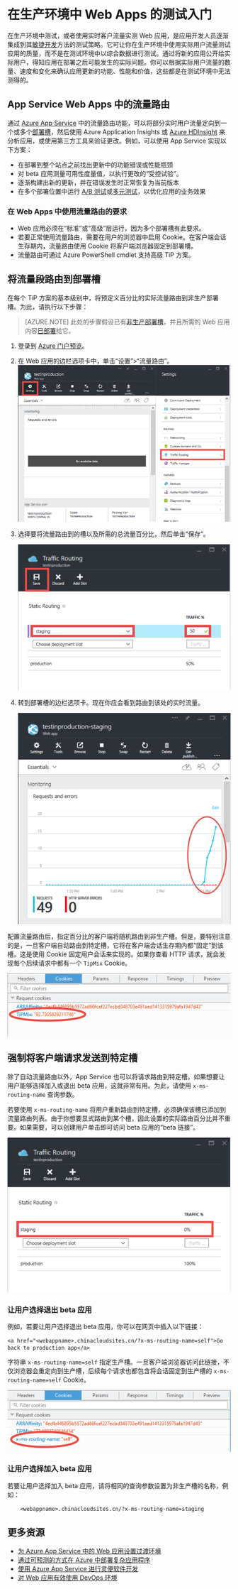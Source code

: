 <properties
	pageTitle="在生产环境中 Web Apps 的测试入门"
	description="了解 Azure App Service Web Apps 的生产中测试 (TiP) 功能。"
	services="app-service\web"
	documentationCenter=""
	authors="cephalin"
	manager="wpickett"
	editor=""/>

<tags
	ms.service="app-service-web"
	ms.date="01/13/2016"
	wacn.date="09/26/2016"/>

# 在生产环境中 Web Apps 的测试入门

在生产环境中测试，或者使用实时客户流量实测 Web 应用，是应用开发人员逐渐集成到其[敏捷开发](https://en.wikipedia.org/wiki/Agile_software_development)方法的测试策略。它可让你在生产环境中使用实际用户流量测试应用的质量，而不是在测试环境中以综合数据进行测试。通过将新的应用公开给实际用户，得知应用在部署之后可能发生的实际问题。你可以根据实际用户流量的数量、速度和变化来确认应用更新的功能、性能和价值，这些都是在测试环境中无法测得的。

## App Service Web Apps 中的流量路由

通过 [Azure App Service](/documentation/articles/app-service-changes-existing-services/) 中的流量路由功能，可以将部分实时用户流量定向到一个或多个[部署槽](/documentation/articles/web-sites-staged-publishing/)，然后使用 Azure Application Insights 或 [Azure HDInsight](/home/features/hdinsight/) 来分析应用，或使用第三方工具来验证更改。例如，可以使用 App Service 实现以下方案：

- 在部署到整个站点之前找出更新中的功能错误或性能瓶颈
- 对 beta 应用测量可用性度量值，以执行更改的“受控试验”。
- 逐渐构建出新的更新，并在错误发生时正常恢复为当前版本 
- 在多个部署位置中运行 [A/B 测试](https://en.wikipedia.org/wiki/A/B_testing)或[多元测试](https://en.wikipedia.org/wiki/Multivariate_testing_in_marketing)，以优化应用的业务效果

### 在 Web Apps 中使用流量路由的要求

- Web 应用必须在“标准”或“高级”层运行，因为多个部署槽有此要求。
- 若要正常使用流量路由，需要在用户的浏览器中启用 Cookie。在客户端会话生存期内，流量路由使用 Cookie 将客户端浏览器固定到部署槽。
- 流量路由可通过 Azure PowerShell cmdlet 支持高级 TiP 方案。

## 将流量段路由到部署槽

在每个 TiP 方案的基本级别中，将预定义百分比的实际流量路由到非生产部署槽。为此，请执行以下步骤：

>[AZURE.NOTE] 此处的步骤假设已有[非生产部署槽](/documentation/articles/web-sites-staged-publishing/)，并且所需的 Web 应用内容[已部署](/documentation/articles/web-sites-deploy/)给它。

1. 登录到 [Azure 门户预览](https://portal.azure.cn/)。
2. 在 Web 应用的边栏选项卡中，单击“设置”>“流量路由”。![](./media/app-service-web-test-in-production/01-traffic-routing.png)
3. 选择要将流量路由到的槽以及所需的总流量百分比，然后单击“保存”。

	![](./media/app-service-web-test-in-production/02-select-slot.png)

4. 转到部署槽的边栏选项卡。现在你应会看到路由到该处的实时流量。

	![](./media/app-service-web-test-in-production/03-traffic-routed.png)

配置流量路由后，指定百分比的客户端将随机路由到非生产槽。但是，要特别注意的是，一旦客户端自动路由到特定槽，它将在客户端会话生存期内都“固定”到该槽。这是使用 Cookie 固定用户会话来实现的。如果你查看 HTTP 请求，就会发现每个后续请求中都有一个 `TipMix` Cookie。

![](./media/app-service-web-test-in-production/04-tip-cookie.png)

## 强制将客户端请求发送到特定槽

除了自动流量路由以外，App Service 也可以将请求路由到特定槽。如果想要让用户能够选择加入或退出 beta 应用，这就非常有用。为此，请使用 `x-ms-routing-name` 查询参数。

若要使用 `x-ms-routing-name` 将用户重新路由到特定槽，必须确保该槽已添加到流量路由列表。由于你想要显式路由到某个槽，因此设置的实际路由百分比并不重要。如果需要，可以创建用户单击即可访问 beta 应用的“beta 链接”。

![](./media/app-service-web-test-in-production/06-enable-x-ms-routing-name.png)

### 让用户选择退出 beta 应用

例如，若要让用户选择退出 beta 应用，你可以在网页中插入以下链接：

    <a href="<webappname>.chinacloudsites.cn/?x-ms-routing-name=self">Go back to production app</a>

字符串 `x-ms-routing-name=self` 指定生产槽。一旦客户端浏览器访问此链接，不仅浏览器会重定向到生产槽，后续每个请求也都包含将会话固定到生产槽的 `x-ms-routing-name=self` Cookie。

![](./media/app-service-web-test-in-production/05-access-production-slot.png)

### 让用户选择加入 beta 应用

若要让用户选择加入 beta 应用，请将相同的查询参数设置为非生产槽的名称，例如：

		<webappname>.chinacloudsites.cn/?x-ms-routing-name=staging

## 更多资源 ##

-   [为 Azure App Service 中的 Web 应用设置过渡环境](/documentation/articles/web-sites-staged-publishing/)
-	[通过可预测的方式在 Azure 中部署复杂应用程序](/documentation/articles/app-service-deploy-complex-application-predictably/)
-   [使用 Azure App Service 进行灵便软件开发](/documentation/articles/app-service-agile-software-development/)
-	[对 Web 应用有效使用 DevOps 环境](/documentation/articles/app-service-web-staged-publishing-realworld-scenarios/)
<!---HONumber=Mooncake_0328_2016-->